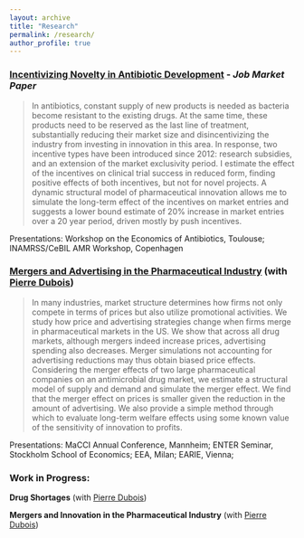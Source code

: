 ```yaml
---
layout: archive
title: "Research"
permalink: /research/
author_profile: true
---
```



### [**Incentivizing Novelty in Antibiotic Development**](https://gosia-majewska.github.io/files/Majewska_JMP.pdf) - _Job Market Paper_

>In antibiotics, constant supply of new products is needed as bacteria become resistant to the existing drugs. At the same time, these products need to be reserved as the last line of treatment, substantially reducing their market size and disincentivizing the industry from investing in innovation in this area. In response, two incentive types have been introduced since 2012: research subsidies, and an extension of the market exclusivity period. I estimate the effect of the incentives on clinical trial success in reduced form, finding positive effects of both incentives, but not for novel projects. A dynamic structural model of pharmaceutical innovation allows me to simulate the long-term effect of the incentives on market entries and suggests a lower bound estimate of 20% increase in market entries over a 20 year period, driven mostly by push incentives.

Presentations: Workshop on the Economics of Antibiotics, Toulouse; INAMRSS/CeBIL AMR Workshop, Copenhagen

### [**Mergers and Advertising in the Pharmaceutical Industry**](https://gosia-majewska.github.io/files/merger_advertising_Nov2022.pdf) (with [Pierre Dubois](https://pierredubois.github.io/))

>In many industries, market structure determines how firms not only compete in terms of prices but also utilize promotional activities. We study how price and advertising strategies change when firms merge in pharmaceutical markets in the US. We show that across all drug markets, although mergers indeed increase prices, advertising spending also decreases. Merger simulations not accounting for advertising reductions may thus obtain biased price effects. Considering the merger effects of two large pharmaceutical companies on an antimicrobial drug market, we estimate a structural model of supply and demand and simulate the merger effect. We find that the merger effect on prices is smaller given the reduction in the amount of advertising. We also provide a simple method through which to evaluate long-term welfare effects using some known value of the sensitivity of innovation to profits.

Presentations:  MaCCI Annual Conference, Mannheim;  ENTER Seminar, Stockholm School of Economics; EEA, Milan; EARIE, Vienna;


### Work in Progress:

**Drug Shortages** (with [Pierre Dubois](https://pierredubois.github.io/))

**Mergers and Innovation in the Pharmaceutical Industry** (with [Pierre Dubois](https://pierredubois.github.io/))
